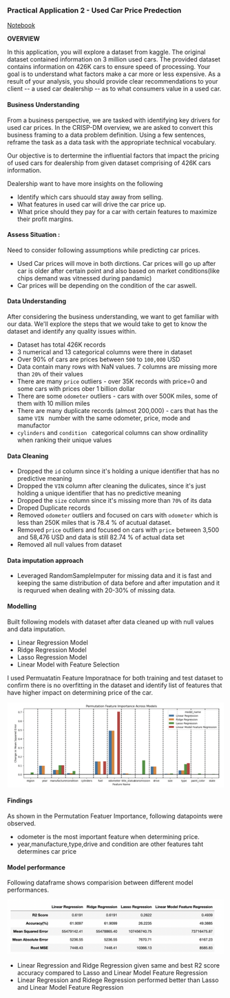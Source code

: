 ### Practical Application 2 - Used Car Price Predection

[Notebook](https://github.com/)


**OVERVIEW**

In this application, you will explore a dataset from kaggle. The original dataset contained information on 3 million used cars. The provided dataset contains information on 426K cars to ensure speed of processing.  Your goal is to understand what factors make a car more or less expensive.  As a result of your analysis, you should provide clear recommendations to your client -- a used car dealership -- as to what consumers value in a used car.


#### Business Understanding

From a business perspective, we are tasked with identifying key drivers for used car prices. In the CRISP-DM overview, we are asked to convert this business framing to a data problem definition. Using a few sentences, reframe the task as a data task with the appropriate technical vocabulary.


 Our objective is to dertermine the influential factors that impact the pricing of used cars for dealership from given dataset comprising of 426K cars information.

Dealership want to have more insights on the following

- Identify which cars shuould stay away from selling.
- What features in used car will drive the car price up.
- What price should they pay for a car with certain features to maximize their profit margins.

 
#### Assess Situation :

Need to consider following assumptions while predicting car prices. 

- Used Car prices will move in both dirctions. Car prices will go up after car is older after certain point and also based on market conditions(like chips demand was vitnessed during pandamic)
- Car prices will be depending on the condition of the car aswell.
 
#### Data Understanding

After considering the business understanding, we want to get familiar with our data.  We'll explore the steps that we would take to get to know the dataset and identify any quality issues within. 

* Dataset has total 426K records
* 3 numerical and 13 categorical columns were there in dataset
* Over 90% of cars are prices between `500` to `100,000` USD
* Data contain many rows with NaN values. 7 columns are missing more than `20%` of their values
* There are many `price` outliers - over 35K records with price=0 and some cars with prices ober 1 billion dollar
* There are some `odometer` outliers - cars with over 500K miles, some of them with 10 million miles
* There are many duplicate records (almost 200,000) - cars that has the same `VIN ` number with the same odometer, price, mode and  manufactor
* `cylinders` and `condition ` categorical columns can show ordinallity when ranking their unique values


#### Data Cleaning 
* Dropped the `id` column since it's holding a unique identifier that has no predictive meaning
* Dropped the `VIN` column after cleaning the dulicates, since it's just holding a unique identifier that has no predictive meaning
* Dropped the `size` column since it's missing more than `70%` of its data
* Droped Duplicate records 
* Removed `odometer` outliers and focused on cars with `odometer` which is less than 250K miles that is 78.4 % of acutual dataset.
* Removed `price` outliers and focused on cars with `price` between 3,500 and 58,476 USD and data is still 82.74 % of actual data set
* Removed all null values from dataset


#### Data imputation approach
* Leveraged RandomSampleImputer for missing data  and it is fast and keeping the same distribution of data before and after imputation and it is requrued when dealing with 20-30% of missing data.

#### Modelling
Built following models with dataset after data cleaned up with null values and data imputation.

* Linear Regression Model
* Ridge Regression Model
* Lasso Regression Model
* Linear Model with Feature Selection 

I used Permuatatin Feature Imporatnace for both training and test dataset to confirm there is no overfitting in the dataset and identify list of features that have higher impact on determining price of the car.

![](images/Permutation_Feature_Importance.png)


#### Findings
As shown in the Permutation Featuer Importance, following datapoints were observed.

* odometer is the most important feature when determining price.
* year,manufacture,type,drive and condition are other features taht determines car price

#### Model performance

Following dataframe shows comparision between different model performances.


![](images/Model_Performance.png)


* Linear Regression and Ridge Regression given same and best R2 score accuracy compared to Lasso and Linear Model Feature Regression
* Linear Regression and Ridege Regression performed better than Lasso and Linear Model Feature Regression




